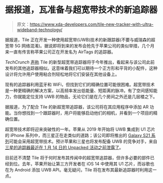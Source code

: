 # 据报道，瓦准备与超宽带技术的新追踪器

> 原文：<https://www.xda-developers.com/tile-new-tracker-with-ultra-wideband-technology/>

据报道，Tile 正在开发一种使用超宽带(UWB)技术的新跟踪器(不要与威瑞森的超宽带 5G 网络混淆)。据说即将到来的发布会抢先于苹果公司的类似举措，几个月来一直有传言称苹果公司正在开发名为 AirTags 的追踪器。

*TechCrunch* [声称](https://techcrunch.com/2021/01/05/tile-to-launch-to-launch-a-new-tracker-powered-by-ultra-wideband-technology/) Tile 的新型超宽带追踪器将于今年推出，看起来与该公司此前发布的其他追踪器相似。这意味着我们可以期待一个正方形和平背的小配件，这种设计将允许用户使用粘合剂轻松地将它们安装在其他设备上。

现有的追踪器利用蓝牙和 WiFi，但找到它们的精确位置可能很困难。超宽带技术是一种更精确的解决方案，以高频率发出低能量、短距离的脉冲。有了空间感知能力，你就能定位支持 UWB 的物品，无论它们是在几个房间之外还是几层楼之下。

据报道，为了配合 Tile 的新超宽带追踪器，该公司将在其应用程序中添加 AR 功能。当你想找到一个跟踪器时，用户将能够启动他们的相机，并看到一个项目的精确位置。

超宽带技术即将迎来突破性的一年。苹果从 2019 年开始将 UWB 集成到 U1 芯片的 iPhone 系列中，而三星正在走类似的道路；该公司即将推出的 [Galaxy S21 系列](https://www.xda-developers.com/samsung-galaxy-s21/)可能会采用超宽带技术。预计苹果和三星也将发布配备 UWB 的竞争对手，来自[三星的追踪器最近在 1 月 14 日的 Unpacked 活动之前泄露了](https://www.xda-developers.com/samsungs-galaxy-smart-tag-find-lost-devices/)。

目前还不清楚 Tile 将于何时发布其传闻中的超宽带追踪器，但许多必要的部件已经到位。去年，苹果开始让第三方开发者在 iOS 14 中使用其 U1 芯片，而谷歌也在为 Android 添加 UWB API。毫无疑问，Tile 将在发布其最新追踪器时利用这一点。